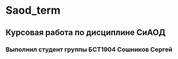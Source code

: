 # Saod_term
## Курсовая работа по дисциплине СиАОД
### Выполнил студент группы БСТ1904 Сошников Сергей
